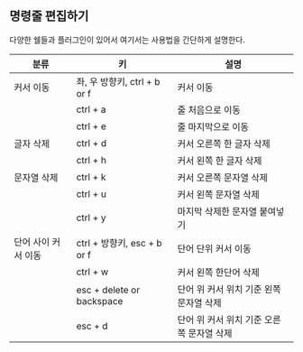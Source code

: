 ## 명령줄 편집하기

다양한 쉘들과 플러그인이 있어서 여기서는 사용법을 간단하게 설명한다.

|분류|키|설명|
|-|-|-|
|커서 이동|좌, 우 방향키, ctrl + b or f| 커서 이동|
||ctrl + a| 줄 처음으로 이동|
||ctrl + e| 줄 마지막으로 이동|
|글자 삭제|ctrl + d| 커서 오른쪽 한 글자 삭제|
||ctrl + h| 커서 왼쪽 한 글자 삭제|
|문자열 삭제|ctrl + k| 커서 오른쪽 문자열 삭제|
||ctrl + u| 커서 왼쪽 문자열 삭제|
||ctrl + y| 마지막 삭제한 문자열 붙여넣기|
|단어 사이 커서 이동|ctrl + 방향키, esc + b or f| 단어 단위 커서 이동|
||ctrl + w| 커서 왼쪽 한단어 삭제|
||esc + delete or backspace| 단어 위 커서 위치 기준 왼쪽 문자열 삭제|
||esc + d| 단어 위 커서 위치 기준 오른쪽 문자열 삭제|
